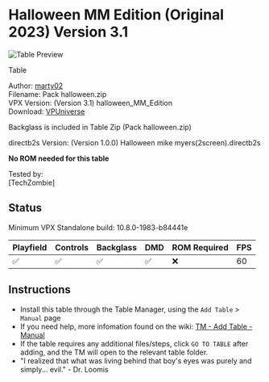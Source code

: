 # Halloween MM Edition (Original 2023) Version 3.1

![Table Preview](../../images/vpx-halloweenmm.png)

Table

Author: [marty02](https://vpuniverse.com/profile/16531-marty02/)  
Filename:  Pack halloween.zip  
VPX Version: (Version 3.1) halloween_MM_Edition  
Download: [VPUniverse](https://vpuniverse.com/files/file/16526-halloween-mm-edition/)

Backglass is included in Table Zip (Pack halloween.zip)

directb2s Version: (Version 1.0.0) Halloween mike myers(2screen).directb2s 

**No ROM needed for this table**

Tested by:  
[TechZombie]

## Status 

Minimum VPX Standalone build: 10.8.0-1983-b84441e

| Playfield | Controls | Backglass | DMD | ROM Required | FPS | 
|-----------|----------|-----------|-----|--------------|-----|
| :white_check_mark: | :white_check_mark: | :white_check_mark: | :white_check_mark: | :x: | 60 |

## Instructions

- Install this table through the Table Manager, using the `Add Table` > `Manual` page
- If you need help, more infomation found on the wiki: [TM - Add Table - Manual](https://github.com/LegendsUnchained/vpx-standalone-alp4k/wiki/%5B04%5D-%F0%9F%A7%A1-TM-%E2%80%90-Other-Features#add-table---manual)
- If the table requires any additional files/steps, click `GO TO TABLE` after adding, and the TM will open to the relevant table folder.
- "I realized that what was living behind that boy's eyes was purely and simply... evil." - Dr. Loomis

